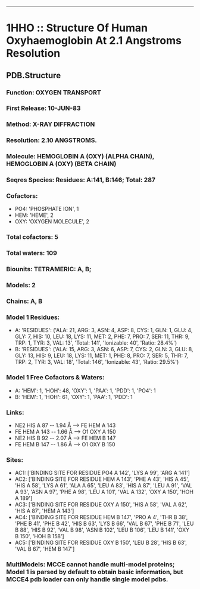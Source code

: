 ---
# 1HHO :: Structure Of Human Oxyhaemoglobin At 2.1 Angstroms Resolution
## PDB.Structure
### Function: OXYGEN TRANSPORT
### First Release: 10-JUN-83
### Method: X-RAY DIFFRACTION
### Resolution: 2.10 ANGSTROMS.
### Molecule: HEMOGLOBIN A (OXY) (ALPHA CHAIN), HEMOGLOBIN A (OXY) (BETA CHAIN)
### Seqres Species: Residues: A:141, B:146; Total: 287
### Cofactors:
  - PO4:
 'PHOSPHATE ION', 1
  - HEM:
 'HEME', 2
  - OXY:
 'OXYGEN MOLECULE', 2

### Total cofactors: 5
### Total waters: 109
### Biounits: TETRAMERIC: A, B;
### Models: 2
### Chains: A, B
### Model 1 Residues:
  - A:
 'RESIDUES': ('ALA: 21, ARG: 3, ASN: 4, ASP: 8, CYS: 1, GLN: 1, GLU: 4, GLY: 7, HIS: 10, LEU: 18, LYS: 11, MET: 2, PHE: 7, PRO: 7, SER: 11, THR: 9, TRP: 1, TYR: 3, VAL: 13', 'Total: 141', 'Ionizable: 40',
              'Ratio: 28.4%')
  - B:
 'RESIDUES': ('ALA: 15, ARG: 3, ASN: 6, ASP: 7, CYS: 2, GLN: 3, GLU: 8, GLY: 13, HIS: 9, LEU: 18, LYS: 11, MET: 1, PHE: 8, PRO: 7, SER: 5, THR: 7, TRP: 2, TYR: 3, VAL: 18', 'Total: 146', 'Ionizable: 43',
              'Ratio: 29.5%')

### Model 1 Free Cofactors & Waters:
  - A:
 'HEM': 1, 'HOH': 48, 'OXY': 1, 'PAA': 1, 'PDD': 1, 'PO4': 1
  - B:
 'HEM': 1, 'HOH': 61, 'OXY': 1, 'PAA': 1, 'PDD': 1

### Links:
  - NE2 HIS A 87 -- 1.94 Å --> FE  HEM A 143
  - FE  HEM A 143 -- 1.66 Å --> O1 OXY A 150
  - NE2 HIS B 92 -- 2.07 Å --> FE  HEM B 147
  - FE  HEM B 147 -- 1.86 Å --> O1 OXY B 150

### Sites:
  - AC1: ['BINDING SITE FOR RESIDUE PO4 A 142', 'LYS A  99', 'ARG A 141']
  - AC2: ['BINDING SITE FOR RESIDUE HEM A 143', 'PHE A  43', 'HIS A  45', 'HIS A  58', 'LYS A  61', 'ALA A  65', 'LEU A  83', 'HIS A  87', 'LEU A  91', 'VAL A  93', 'ASN A  97', 'PHE A  98', 'LEU A 101', 'VAL A 132', 'OXY A 150', 'HOH A 189']
  - AC3: ['BINDING SITE FOR RESIDUE OXY A 150', 'HIS A  58', 'VAL A  62', 'HIS A  87', 'HEM A 143']
  - AC4: ['BINDING SITE FOR RESIDUE HEM B 147', 'PRO A   4', 'THR B  38', 'PHE B  41', 'PHE B  42', 'HIS B  63', 'LYS B  66', 'VAL B  67', 'PHE B  71', 'LEU B  88', 'HIS B  92', 'VAL B  98', 'ASN B 102', 'LEU B 106', 'LEU B 141', 'OXY B 150', 'HOH B 158']
  - AC5: ['BINDING SITE FOR RESIDUE OXY B 150', 'LEU B  28', 'HIS B  63', 'VAL B  67', 'HEM B 147']

### MultiModels: MCCE cannot handle multi-model proteins; Model 1 is parsed by default to obtain basic information, but MCCE4 pdb loader can only handle single model pdbs.

